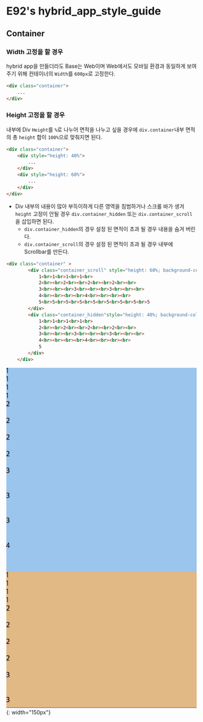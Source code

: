 # E92's hybrid_app_style_guide

## Container

### Width 고정을 할 경우

hybrid app을 만들더라도 Base는 Web이며 Web에서도 모바일 환경과 동일하게 보여주기 위해 컨테이너의 `Width`를 `600px`로 고정한다.

```html
<div class="container">
    ...
</div>
```



### Height 고정을 할 경우

내부에 Div `Height`를 `%`로 나누어 면적을 나누고 싶을 경우에 `div.container`내부 면적의 총 `height` 합이 `100%`으로 맞춰지면 된다.

```Html
<div class="container">
    <div style="height: 40%">
        ...
    </div>
    <div style="height: 60%">
        ...
    </div>
</div>
```



* Div 내부의 내용이 많아 부득이하게 다른 영역을 침범하거나 스크롤 바가 생겨 `height` 고정이 안될 경우 `div.container_hidden` 또는 `div.container_scroll`을 삽입하면 된다.
  * `div.container_hidden`의 경우 설정 된 면적이 초과 될 경우 내용을 숨겨 버린다.
  * `div.container_scroll`의 경우 설정 된 면적이 초과 될 경우 내부에 Scrollbar를 만든다. 

```html
<div class="container" >
        <div class="container_scroll" style="height: 60%; background-color:rgb(144, 197, 241)">
            1<br>1<br>1<br>1<br>
            2<br><br>2<br><br>2<br><br>2<br><br>
            3<br><br><br>3<br><br><br>3<br><br><br>
            4<br><br><br><br>4<br><br><br><br>
            5<br>5<br>5<br>5<br>5<br>5<br>5<br>5<br>5
        </div>
        <div class="container_hidden"style="height: 40%; background-color: rgb(230, 184, 125)">
            1<br>1<br>1<br>1<br>
            2<br><br>2<br><br>2<br><br>2<br><br>
            3<br><br><br>3<br><br><br>3<br><br><br>
            4<br><br><br><br>4<br><br><br><br>
            5
        </div>
    </div>
```

![container_height](./images/container_height.gif){: width="150px"}







